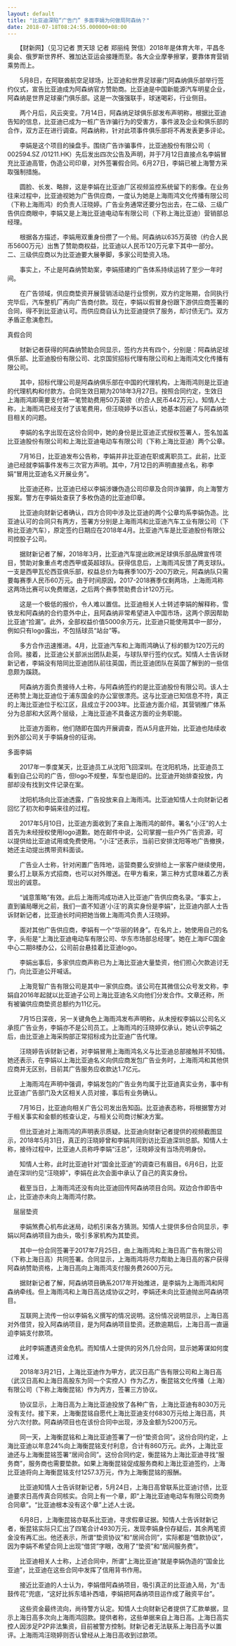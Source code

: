 ```yaml
---
layout: default
title: "比亚迪深陷“广告门” 多面李娟为何做局阿森纳？"
date: 2018-07-18T08:24:55.000000+08:00
---
```


　　【财新网】（见习记者 贾天琼 记者 郑丽纯 贺信）2018年是体育大年，平昌冬奥会、俄罗斯世界杯、雅加达亚运会接踵而至。各大企业摩拳擦掌，要靠体育营销乘势而上。

　　5月8日，在阿联酋航空足球场，比亚迪和世界足球豪门阿森纳俱乐部举行签约仪式，宣告比亚迪成为阿森纳官方赞助商。比亚迪是中国新能源汽车明星企业，阿森纳是世界足球豪门俱乐部。这是一次强强联手，球迷喝彩，行业侧目。

　　两个月后，风云突变。7月14日，阿森纳足球俱乐部发布声明称，根据比亚迪告知的信息，比亚迪已成为一桩广告诈骗行为的受害方，事件波及企业和俱乐部的合作，双方正在进行调查。阿森纳称，针对此项事件俱乐部将不再发表更多评论。

　　李娟是这个项目的操盘手。围绕广告诈骗事件，比亚迪股份有限公司（ 002594.SZ /01211.HK）先后发出四次公告及声明，并于7月12日直接点名李娟冒充比亚迪高管，伪造公司印章，对外签署假合同。6月27日，李娟已被上海警方采取强制措施。

　　圆脸、长发、略胖，这是李娟在比亚迪厂区视频监控系统留下的影像。在业务往来过程中，比亚迪视她为广告供应商，一度认为她是上海雨鸿文化传播有限公司（下称上海雨鸿）的负责人汪晓婷。广告业务通常还要分包出去，在二级、三级广告供应商眼中，李娟又是上海比亚迪电动车有限公司（下称上海比亚迪）营销部总经理。

　　根据各方描述，李娟用双重身份攒了一个局。阿森纳以635万英镑（约合人民币5600万元）出售了赞助商权益，比亚迪以人民币120万元拿下其中一部分。二、三级供应商以为比亚迪要大展拳脚，多家公司垫资入场。

　　事实上，不止是阿森纳赞助案，李娟搭建的广告体系持续运转了至少一年时间。

　　在广告领域，供应商垫资开展营销活动是行业惯例，双方约定账期，合同执行完毕后，汽车整机厂再向广告商付款。现在，李娟以假冒身份跟下游供应商签署的合同，得不到比亚迪认可。而供应商自认为比亚迪提供了服务，却讨债无门。双方矛盾正愈演愈烈。

真假合同

　　财新记者获得的阿森纳赞助合同显示，签约方共有四个，分别是：阿森纳足球俱乐部、比亚迪股份有限公司、北京国贸招标代理有限公司和上海雨鸿文化传播有限公司。

　　其中，招标代理公司是阿森纳俱乐部在中国的代理机构，上海雨鸿则是比亚迪的代理机构和付款方。合同生效日期为2018年3月27日。按照合同约定，生效日上海雨鸿即需要支付第一笔赞助费用50万英镑（约合人民币442万元）。知情人士称，上海雨鸿已经支付了该笔费用，但汪晓婷予以否认，她基本回避了与阿森纳项目相关的问题。

　　李娟的名字出现在这份合同中，她的身份是比亚迪正式授权签署人，签名加盖比亚迪股份有限公司和上海比亚迪电动车有限公司（下称上海比亚迪）两个公章。

　　7月16日，比亚迪发布公告称，李娟并非比亚迪在职或离职员工。此前，比亚迪已经就李娟事件发布三次官方声明。其中，7月12日的声明直接点名，称李娟“冒用比亚迪名义开展业务”。

　　比亚迪还称，比亚迪已经以李娟涉嫌伪造公司印章及合同诈骗罪，向上海警方报案。警方在李娟处查获了多枚伪造的比亚迪印章。

　　比亚迪向财新记者确认，四方合同中涉及比亚迪的两个公章均系李娟伪造。比亚迪认可的合同只有两方，签署方分别是上海雨鸿和比亚迪汽车工业有限公司（下称比亚迪汽车），原定签约日期应在2018年4月。比亚迪汽车是比亚迪股份有限公司控股子公司。

　　据财新记者了解，2018年3月，比亚迪汽车提出欧洲足球俱乐部品牌宣传项目，赞助对象重点考虑西甲或英超球队。获得信息后，上海雨鸿反馈了两支球队。一支是西甲瓦伦西亚俱乐部，权益总价为每赛季100万-200万欧元，阿森纳队只需要每赛季人民币60万元。由于时间原因，2017-2018赛季仅剩两场，上海雨鸿称这两场比赛可以免费赠送，之后两个赛季赞助费合计120万元。

　　这是一个极低的报价，令人难以置信。比亚迪相关人士转述李娟的解释称，雪铁龙和阿森纳的合约意外中止，且阿森纳非常希望进入中国市场，这两个原因帮助比亚迪“捡漏”。此外，全部权益价值5000余万元，比亚迪只能使用其中一部分，例如只有logo露出，不包括球员“站台”等。

　　多方合作迅速推进。4月，比亚迪汽车和上海雨鸿确认了标的额为120万元的合同。接着，比亚迪公关部派出团队赴英，与球队举行签约仪式。知情人士告诉财新记者，李娟没有陪同比亚迪团队前往英国，而比亚迪团队在英国了解到的一些信息颇为蹊跷。

　　阿森纳方面负责接待人士称，与阿森纳签约的是比亚迪股份有限公司。该人士还称赞上海比亚迪位于浦东国金的办公室很漂亮。这与比亚迪已知信息不符，真正的上海比亚迪位于松江区，且成立于2003年。比亚迪方面介绍，其营销推广体系分为总部和大区两个层级，上海比亚迪不具备这方面的业务职能。

　　比亚迪方面称，他们随即在国内开展调查，而从5月底开始，比亚迪也陆续收到外部公司关于李娟身份的征询。

多面李娟

　　2017年一季度某天，比亚迪员工从沈阳飞回深圳。在沈阳机场，比亚迪员工看到自己公司的广告，但logo不规整，车型也是旧的。比亚迪开始排查投放，内部却没有找到文件记录在案。

　　沈阳机场向比亚迪透露，广告投放来自上海雨鸿。比亚迪知情人士向财新记者回忆了初次和李娟来往的过程。

　　2017年5月10日，比亚迪方面收到了来自上海雨鸿的邮件。署名“小汪”的人士首先为未经授权使用logo道歉。她在邮件中说，公司掌握一些户外广告资源，可以提供给比亚迪试用或免费使用。“小汪”还表示，当前已安排沈阳等地广告撤换，她还主动提出携带资料面谈。

　　广告业人士称，针对闲置广告阵地，运营商要么安排给上一家客户继续使用，要么打上联系方式招商，也可以对外赠送。在甲方看来，第三种方式意味着乙方表现出的诚意。

　　“诚意策略”有效。此后上海雨鸿成功进入比亚迪广告供应商名录。“事实上，直到骗局曝光之前，我们一直不知道‘小汪’的真实身份是李娟”，比亚迪内部人士告诉财新记者，比亚迪长时间把她当做上海雨鸿负责人汪晓婷。

　　面对其他广告供应商，李娟有一个“华丽的转身”。在名片上，她使用自己的名字，头衔是“上海比亚迪电动车有限公司、华东市场部总经理”。她在上海IFC国金中心二期8楼办公，公司前台悬挂着比亚迪logo。

　　李娟出事后，多家供应商声称已为上海比亚迪大量垫资，他们担心欠款追讨无门，向比亚迪公开喊话。

　　上海竞智广告有限公司是其中一家供应商。该公司在其微信公众号发文称，李娟自2016年起就以比亚迪子公司上海比亚迪名义向他们分发合作。文章还称，所有被骗供应商垫资总额约为11亿元。

　　7月15日深夜，另一关键角色上海雨鸿发布声明称，从未授权李娟以公司名义承揽广告业务，李娟亦不是公司员工。上海雨鸿的汪晓婷仅承认，她认识李娟之后，由比亚迪上海采购部正常招标成为比亚迪广告代理。

　　汪晓婷告诉财新记者，对李娟冒用上海雨鸿名义与比亚迪总部接触并不知情。她还表示，在李娟以上海比亚迪名义向供应商发包广告业务时，上海雨鸿和其他供应商并无区别，目前其广告服务应收款达1.7亿元。

　　上海雨鸿在声明中强调，李娟发包的广告业务均属于比亚迪真实业务，事中有比亚迪广告部门及大区相关人员对接，事后有业务确认。

　　7月16日，比亚迪向相关广告公司发出告知函。比亚迪表态称，将根据警方对于相关事实和金额的核查认定，与相关公司商讨解决方案。

　　但比亚迪对上海雨鸿的声明表示质疑。比亚迪向财新记者提供的视频截图显示，2018年5月31日，真正的汪晓婷曾和李娟共同到访比亚迪深圳总部。知情人士称，接待过程中，比亚迪人员称呼李娟“汪总”，汪晓婷没有当场亮明身份。

　　知情人士称，此时比亚迪针对“国金比亚迪”的调查已有眉目。6月6日，比亚迪在深圳约见“汪晓婷”，李娟在此次会面中承认了自己的真实身份。

　　截至当日，上海雨鸿还没有向比亚迪回传阿森纳项目合同。双边合作即告中止，比亚迪亦未向上海雨鸿付款。

　层层垫资

　　李娟煞费心机布此迷局，动机引来各方猜测。知情人士提供多份合同显示，李娟以阿森纳项目为由头，吸引多家机构为其垫资。

　　其中一份合同签署于2017年7月25日，由上海雨鸿和上海日高广告有限公司（下称上海日高）共同签署。合同显示，上海雨鸿将尽力帮助上海日高的客户获得阿森纳赞助资格，上海日高向上海雨鸿支付服务费2600万元。

　　据财新记者了解，阿森纳项目确系2017年开始推进，是李娟为上海雨鸿和阿森纳牵线。但上海雨鸿和上海日高达成协议之时，李娟还未向比亚迪抛出阿森纳项目。

　　互联网上流传一份以李娟名义撰写的情况说明。这份情况说明显示，上海日高对外借贷，投入阿森纳项目，是为阿森纳项目垫资。还款逾期后，上海日高一直逼迫李娟支付款项。

　　此时李娟遭遇资金危机。而知情人士提供的另外几份合同，显示她筹谋如何度过难关。

　　2018年3月21日，上海比亚迪作为甲方，武汉日高广告有限公司和上海日高（武汉日高和上海日高股东为同一个实控人）作为乙方，衡昆铭文化传播（上海）有限公司（下称上海衡昆铭）作为丙方，签署三方协议。

　　协议显示，上海日高为上海比亚迪投放了各种广告，上海比亚迪有8030万元没有支付。接下来，上海衡昆铭自愿代上海比亚迪支付6830万元给上海日高，共分六次付款。阿森纳项目也在该份合同中出现，涉及金额为5200万元。

　　同一天，上海衡昆铭和上海比亚迪签署了一份“垫资合同”。这份合同约定，上海比亚迪以年息24%向上海衡昆铭支付利息，合计有860万元。此外，上海比亚迪还与上海衡昆铭签署“居间合同”。这份合同约定，衡昆铭为上海比亚迪寻找“服务商”，服务商也需要垫款。如果上海衡昆铭促成服务商和上海比亚迪签约，上海比亚迪将向上海衡昆铭支付1257.3万元，作为上海衡昆铭的报酬。

　　比亚迪知情人士告诉财新记者，5月24日，上海日高曾联系比亚迪讨债，比亚迪要求日高传真合同核实。合同上有一个章，即“上海比亚迪电动车有限公司商务合同章”。“比亚迪根本没有这个章”上述人士说。

　　6月8日，上海衡昆铭亦联系比亚迪，寻求假章证据。知情人士告诉财新记者，衡昆铭实际只汇出了四笔合计4930万元，发现李娟身份存疑后，其余两笔资金没有再汇出。他还表示，所谓“垫资协议”和“居间合同”，实际都是“借款协议”，因为李娟不希望合同上出现“借贷”字眼，改用了“垫资”和“居间服务费”。

　　比亚迪相关人士称，上述合同中，所谓“上海比亚迪”就是李娟伪造的“国金比亚迪”，比亚迪在这些合同中发挥了信用背书作用。

　　接近比亚迪的人士认为，李娟借阿森纳项目，吸引真正的比亚迪入局，为“击鼓传花”兜底，“这好比拆东墙补西墙，李娟把阿森纳项目运作成了融资平台”。

　　这些资金最终流向，尚待警方认定。知情人士向财新记者提供了汇款单据，显示上海日高多次向上海雨鸿回款。提供者称，这些单据来自上海日高。上海日高实控人因涉足P2P非法集资，目前被警方控制。财新记者无法联系上海日高予以置评。上海雨鸿汪晓婷则否认曾经从上海日高收到过款项。

